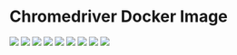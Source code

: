 # Chromedriver Docker Image

[![](https://img.shields.io/docker/pulls/cnservices/chromedriver)](https://hub.docker.com/r/cnservices/chromedriver/)
[![](hhttps://img.shields.io/docker/build/cnservices/chromedriver)](https://hub.docker.com/r/cnservices/chromedriver/)
[![](https://img.shields.io/docker/automated/cnservices/chromedriver)](https://hub.docker.com/r/cnservices/chromedriver/)
[![](https://img.shields.io/docker/stars/cnservices/chromedriver)](https://hub.docker.com/r/cnservices/chromedriver/)
[![](https://img.shields.io/github/license/cn-docker/chromedriver)](https://github.com/cn-docker/chromedriver)
[![](https://img.shields.io/github/issues/cn-docker/chromedriver)](https://github.com/cn-docker/chromedriver)
[![](https://img.shields.io/github/issues-closed/cn-docker/chromedriver)](https://github.com/cn-docker/chromedriver)
[![](https://img.shields.io/github/languages/code-size/cn-docker/chromedriver)](https://github.com/cn-docker/chromedriver)
[![](https://img.shields.io/github/repo-size/cn-docker/chromedriver)](https://github.com/cn-docker/chromedriver)